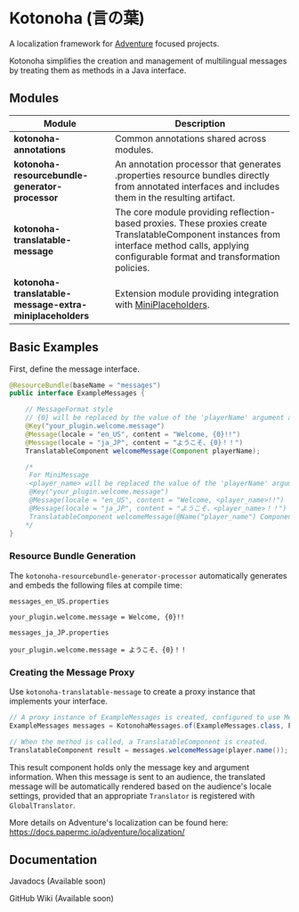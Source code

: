 # Kotonoha (言の葉)

A localization framework for [Adventure](https://github.com/KyoriPowered/adventure) focused projects.

Kotonoha simplifies the creation and management of multilingual messages by treating them as methods in a Java interface.

## Modules

| Module                                                   | Description                                                                                                                                                                                     |
|----------------------------------------------------------|-------------------------------------------------------------------------------------------------------------------------------------------------------------------------------------------------|
| **kotonoha-annotations**                                 | Common annotations shared across modules.                                                                                                                                                       |
| **kotonoha-resourcebundle-generator-processor**          | An annotation processor that generates .properties resource bundles directly from annotated interfaces and includes them in the resulting artifact.                                             |
| **kotonoha-translatable-message**                        | The core module providing reflection-based proxies. These proxies create TranslatableComponent instances from interface method calls, applying configurable format and transformation policies. |
| **kotonoha-translatable-message-extra-miniplaceholders** | Extension module providing integration with [MiniPlaceholders](https://github.com/MiniPlaceholders).                                                                                            |

## Basic Examples

First, define the message interface.

```java
@ResourceBundle(baseName = "messages")
public interface ExampleMessages {

    // MessageFormat style
    // {0} will be replaced by the value of the 'playerName' argument at runtime.
    @Key("your_plugin.welcome.message")
    @Message(locale = "en_US", content = "Welcome, {0}!!")
    @Message(locale = "ja_JP", content = "ようこそ、{0}！！")
    TranslatableComponent welcomeMessage(Component playerName);

    /*
     For MiniMessage
     <player_name> will be replaced the value of the 'playerName' argument at runtime.
     @Key("your_plugin.welcome.message")
     @Message(locale = "en_US", content = "Welcome, <player_name>!!")
     @Message(locale = "ja_JP", content = "ようこそ、<player_name>！！")
     TranslatableComponent welcomeMessage(@Name("player_name") Component playerName);
    */
}
```

### Resource Bundle Generation

The `kotonoha-resourcebundle-generator-processor` automatically generates and embeds the following files at compile time:

`messages_en_US.properties`
```properties
your_plugin.welcome.message = Welcome, {0}!!
```

`messages_ja_JP.properties`

```properties
your_plugin.welcome.message = ようこそ、{0}！！
```

### Creating the Message Proxy

Use `kotonoha-translatable-message` to create a proxy instance that implements your interface.

```java
// A proxy instance of ExampleMessages is created, configured to use MessageFormat rules.
ExampleMessages messages = KotonohaMessages.of(ExampleMessages.class, FormatTypes.MESSAGE_FORMAT);

// When the method is called, a TranslatableComponent is created.
TranslatableComponent result = messages.welcomeMessage(player.name());
```

This result component holds only the message key and argument information. When this message is sent to an audience, the translated message will be automatically rendered based on the audience's locale settings, provided that an appropriate `Translator` is registered with `GlobalTranslator`.

More details on Adventure's localization can be found here:
https://docs.papermc.io/adventure/localization/

## Documentation

Javadocs (Available soon)

GitHub Wiki (Available soon)